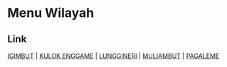 # Menu Wilayah

## Link

[IGIMBUT](https://github.com/gigit-pemilu/pemilu-2024-94-papua-tengah/tree/main/pileg-dpr/hitung-suara/sub/94-papua-tengah/sub/02-puncak-jaya/sub/09-pagaleme/sub/2004-igimbut)
 | 
[KULOK ENGGAME](https://github.com/gigit-pemilu/pemilu-2024-94-papua-tengah/tree/main/pileg-dpr/hitung-suara/sub/94-papua-tengah/sub/02-puncak-jaya/sub/09-pagaleme/sub/2005-kulok-enggame)
 | 
[LUNGGINERI](https://github.com/gigit-pemilu/pemilu-2024-94-papua-tengah/tree/main/pileg-dpr/hitung-suara/sub/94-papua-tengah/sub/02-puncak-jaya/sub/09-pagaleme/sub/2003-lunggineri)
 | 
[MULIAMBUT](https://github.com/gigit-pemilu/pemilu-2024-94-papua-tengah/tree/main/pileg-dpr/hitung-suara/sub/94-papua-tengah/sub/02-puncak-jaya/sub/09-pagaleme/sub/2002-muliambut)
 | 
[PAGALEME](https://github.com/gigit-pemilu/pemilu-2024-94-papua-tengah/tree/main/pileg-dpr/hitung-suara/sub/94-papua-tengah/sub/02-puncak-jaya/sub/09-pagaleme/sub/2001-pagaleme)

